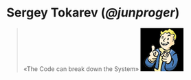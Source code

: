 # Sergey Tokarev (*@junproger*)

> «The Code can break down the System»
![Jun Proger #2774](./assets/avatars/charisma.gif)
